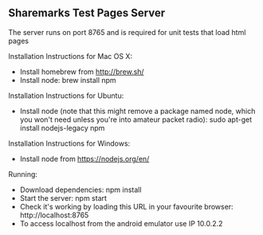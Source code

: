 Sharemarks Test Pages Server
-------------------

The server runs on port 8765 and is required for unit tests that load html pages

Installation Instructions for Mac OS X:
* Install homebrew from http://brew.sh/
* Install node: brew install npm

Installation Instructions for Ubuntu:
* Install node (note that this might remove a package named node, which you won't need unless you're into amateur packet radio): sudo apt-get install nodejs-legacy npm

Installation Instructions for Windows:
* Install node from https://nodejs.org/en/

Running:
* Download dependencies: npm install
* Start the server: npm start
* Check it's working by loading this URL in your favourite browser: http://localhost:8765
* To access localhost from the android emulator use IP 10.0.2.2
